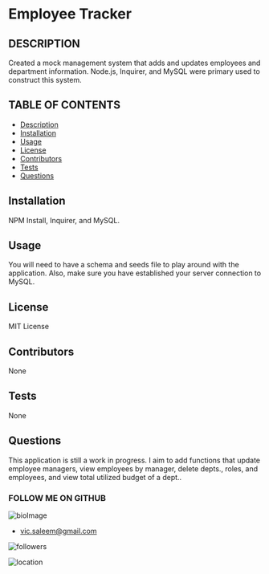 
# Employee Tracker

## DESCRIPTION

Created a mock management system that adds and updates employees and department information. Node.js, Inquirer, and MySQL were primary used to construct this system.


## TABLE OF CONTENTS

* [Description](#Description)
* [Installation](#Installation)
* [Usage](#Usage)
* [License](#License)
* [Contributors](#Contributors)
* [Tests](#Tests)
* [Questions](#Questions)



## Installation

NPM Install, Inquirer, and MySQL.

## Usage

You will need to have a schema and seeds file to play around with the application.  Also, make sure you have established your server connection to MySQL.

## License

MIT License

## Contributors

None

## Tests

None


## Questions

This application is still a work in progress.  I aim to add functions that update employee managers, view employees by manager, delete depts., roles, and employees, and view total utilized budget of a dept..


  ### FOLLOW ME ON GITHUB
  ![bioImage](https://avatars0.githubusercontent.com/u/59583325?v=4&s=200)
  * vic.saleem@gmail.com

  ![followers](https://img.shields.io/badge/Followers-9-success) 
  
  ![location](https://img.shields.io/badge/Location-Baltimore_Maryland-ff69b4) 

   


